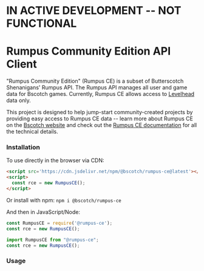 # IN ACTIVE DEVELOPMENT -- NOT FUNCTIONAL

# Rumpus Community Edition API Client

"Rumpus Community Edition" (Rumpus CE) is a subset of Butterscotch Shenanigans' Rumpus API. The Rumpus API manages all user and game data for Bscotch games. Currently, Rumpus CE allows access to [Levelhead](https://www.bscotch.net/games/levelhead) data only.

This project is designed to help jump-start community-created projects by providing easy access to Rumpus CE data -- learn more about Rumpus CE on the [Bscotch website](https://beta.bscotch.net/rumpus-ce) and check out the [Rumpus CE documentation](https://beta.bscotch.net/api/docs/community-edition/) for all the technical details.


### Installation

To use directly in the browser via CDN:

```html
<script src='https://cdn.jsdelivr.net/npm/@bscotch/rumpus-ce@latest'></script>
<script>
  const rce = new RumpusCE();
</script>
```

Or install with npm: `npm i @bscotch/rumpus-ce`

And then in JavaScript/Node:

```js
const RumpusCE = require('@rumpus-ce');
const rce = new RumpusCE();
```

```ts
import RumpusCE from "@rumpus-ce";
const rce = new RumpusCE();
```

### Usage

